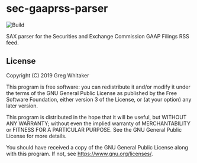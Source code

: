 # sec-gaaprss-parser
![Build](https://github.com/gregwhitaker/sec-gaaprss-parser/workflows/Build/badge.svg)

SAX parser for the Securities and Exchange Commission GAAP Filings RSS feed.

## License
Copyright (C) 2019 Greg Whitaker

This program is free software: you can redistribute it and/or modify
it under the terms of the GNU General Public License as published by
the Free Software Foundation, either version 3 of the License, or
(at your option) any later version.

This program is distributed in the hope that it will be useful,
but WITHOUT ANY WARRANTY; without even the implied warranty of
MERCHANTABILITY or FITNESS FOR A PARTICULAR PURPOSE.  See the
GNU General Public License for more details.

You should have received a copy of the GNU General Public License
along with this program.  If not, see <https://www.gnu.org/licenses/>.
